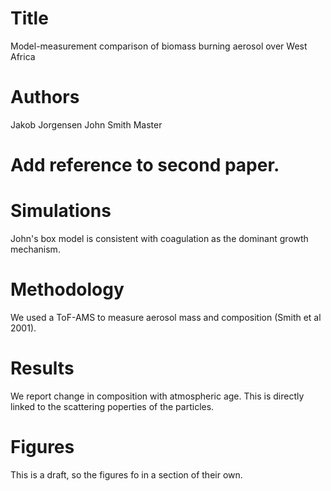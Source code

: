 # Title
Model-measurement comparison of biomass burning aerosol over West Africa

# Authors
Jakob Jorgensen
John Smith Master

# Add reference to second paper.

# Simulations
John's box model is consistent with coagulation as the dominant growth mechanism.

# Methodology
We used a ToF-AMS to measure aerosol mass and composition (Smith et al 2001).

# Results
We report change in composition with atmospheric age. This is directly linked to the scattering poperties of the particles.

# Figures
This is a draft, so the figures fo in a section of their own.